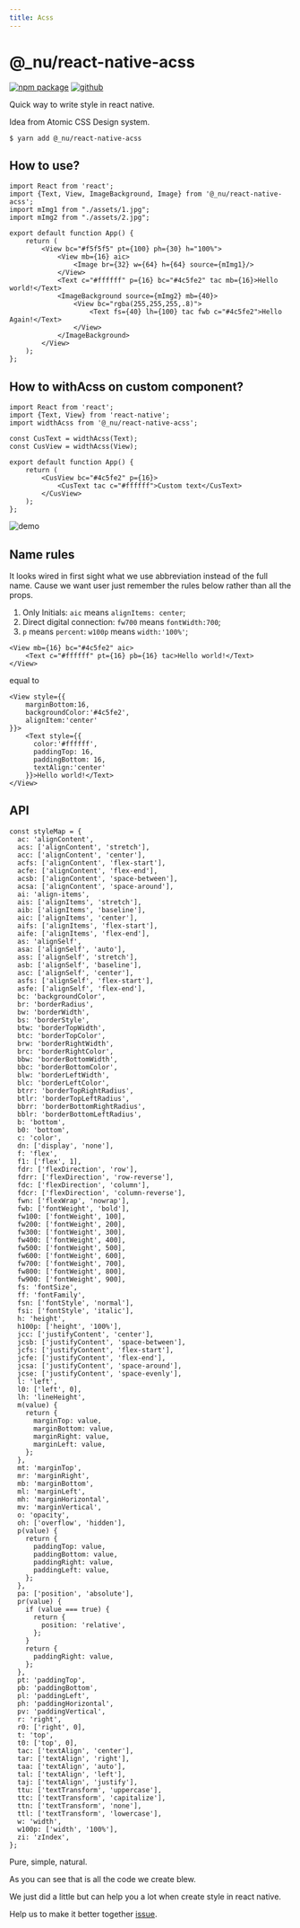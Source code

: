 ```yaml
---
title: Acss
---
```


# @_nu/react-native-acss

[![npm package](https://img.shields.io/npm/v/@_nu/react-native-acss.svg)](https://www.npmjs.org/package/@_nu/react-native-acss)
[![github](https://img.shields.io/github/stars/nu-system/react-native-acss.svg?style=social)](https://github.com/nu-system/react-native-acss)


Quick way to write style in react native.

Idea from Atomic CSS Design system.

```
$ yarn add @_nu/react-native-acss
```

## How to use?

```JSX
import React from 'react';
import {Text, View, ImageBackground, Image} from '@_nu/react-native-acss';
import mImg1 from "./assets/1.jpg";
import mImg2 from "./assets/2.jpg";

export default function App() {
    return (
        <View bc="#f5f5f5" pt={100} ph={30} h="100%">
            <View mb={16} aic>
                <Image br={32} w={64} h={64} source={mImg1}/>
            </View>
            <Text c="#ffffff" p={16} bc="#4c5fe2" tac mb={16}>Hello world!</Text>
            <ImageBackground source={mImg2} mb={40}>
                <View bc="rgba(255,255,255,.8)">
                    <Text fs={40} lh={100} tac fwb c="#4c5fe2">Hello Again!</Text>
                </View>
            </ImageBackground>
        </View>
    );
};
```

## How to withAcss on custom component?

```JSX
import React from 'react';
import {Text, View} from 'react-native';
import widthAcss from '@_nu/react-native-acss';

const CusText = widthAcss(Text);
const CusView = widthAcss(View);

export default function App() {
    return (
        <CusView bc="#4c5fe2" p={16}>
            <CusText tac c="#ffffff">Custom text</CusText>
        </CusView>
    );
};
```

![demo](./demo.png)

## Name rules

It looks wired in first sight what we use abbreviation instead of the full name. Cause we want user just remember the rules below rather than all the props.

1. Only Initials: `aic` means `alignItems: center`;
2. Direct digital connection: `fw700` means `fontWidth:700`;
4. `p` means `percent`: `w100p` means `width:'100%'`;

```JSX
<View mb={16} bc="#4c5fe2" aic>
    <Text c="#ffffff" pt={16} pb={16} tac>Hello world!</Text>
</View>
```

equal to

```JSX
<View style={{
    marginBottom:16,
    backgroundColor:'#4c5fe2',
    alignItem:'center'
}}>
    <Text style={{
      color:'#ffffff',
      paddingTop: 16,
      paddingBottom: 16,
      textAlign:'center'
    }}>Hello world!</Text>
</View>
```

## API

```JSX
const styleMap = {
  ac: 'alignContent',
  acs: ['alignContent', 'stretch'],
  acc: ['alignContent', 'center'],
  acfs: ['alignContent', 'flex-start'],
  acfe: ['alignContent', 'flex-end'],
  acsb: ['alignContent', 'space-between'],
  acsa: ['alignContent', 'space-around'],
  ai: 'align-items',
  ais: ['alignItems', 'stretch'],
  aib: ['alignItems', 'baseline'],
  aic: ['alignItems', 'center'],
  aifs: ['alignItems', 'flex-start'],
  aife: ['alignItems', 'flex-end'],
  as: 'alignSelf',
  asa: ['alignSelf', 'auto'],
  ass: ['alignSelf', 'stretch'],
  asb: ['alignSelf', 'baseline'],
  asc: ['alignSelf', 'center'],
  asfs: ['alignSelf', 'flex-start'],
  asfe: ['alignSelf', 'flex-end'],
  bc: 'backgroundColor',
  br: 'borderRadius',
  bw: 'borderWidth',
  bs: 'borderStyle',
  btw: 'borderTopWidth',
  btc: 'borderTopColor',
  brw: 'borderRightWidth',
  brc: 'borderRightColor',
  bbw: 'borderBottomWidth',
  bbc: 'borderBottomColor',
  blw: 'borderLeftWidth',
  blc: 'borderLeftColor',
  btrr: 'borderTopRightRadius',
  btlr: 'borderTopLeftRadius',
  bbrr: 'borderBottomRightRadius',
  bblr: 'borderBottomLeftRadius',
  b: 'bottom',
  b0: 'bottom',
  c: 'color',
  dn: ['display', 'none'],
  f: 'flex',
  f1: ['flex', 1],
  fdr: ['flexDirection', 'row'],
  fdrr: ['flexDirection', 'row-reverse'],
  fdc: ['flexDirection', 'column'],
  fdcr: ['flexDirection', 'column-reverse'],
  fwn: ['flexWrap', 'nowrap'],
  fwb: ['fontWeight', 'bold'],
  fw100: ['fontWeight', 100],
  fw200: ['fontWeight', 200],
  fw300: ['fontWeight', 300],
  fw400: ['fontWeight', 400],
  fw500: ['fontWeight', 500],
  fw600: ['fontWeight', 600],
  fw700: ['fontWeight', 700],
  fw800: ['fontWeight', 800],
  fw900: ['fontWeight', 900],
  fs: 'fontSize',
  ff: 'fontFamily',
  fsn: ['fontStyle', 'normal'],
  fsi: ['fontStyle', 'italic'],
  h: 'height',
  h100p: ['height', '100%'],
  jcc: ['justifyContent', 'center'],
  jcsb: ['justifyContent', 'space-between'],
  jcfs: ['justifyContent', 'flex-start'],
  jcfe: ['justifyContent', 'flex-end'],
  jcsa: ['justifyContent', 'space-around'],
  jcse: ['justifyContent', 'space-evenly'],
  l: 'left',
  l0: ['left', 0],
  lh: 'lineHeight',
  m(value) {
    return {
      marginTop: value,
      marginBottom: value,
      marginRight: value,
      marginLeft: value,
    };
  },
  mt: 'marginTop',
  mr: 'marginRight',
  mb: 'marginBottom',
  ml: 'marginLeft',
  mh: 'marginHorizontal',
  mv: 'marginVertical',
  o: 'opacity',
  oh: ['overflow', 'hidden'],
  p(value) {
    return {
      paddingTop: value,
      paddingBottom: value,
      paddingRight: value,
      paddingLeft: value,
    };
  },
  pa: ['position', 'absolute'],
  pr(value) {
    if (value === true) {
      return {
        position: 'relative',
      };
    }
    return {
      paddingRight: value,
    };
  },
  pt: 'paddingTop',
  pb: 'paddingBottom',
  pl: 'paddingLeft',
  ph: 'paddingHorizontal',
  pv: 'paddingVertical',
  r: 'right',
  r0: ['right', 0],
  t: 'top',
  t0: ['top', 0],
  tac: ['textAlign', 'center'],
  tar: ['textAlign', 'right'],
  taa: ['textAlign', 'auto'],
  tal: ['textAlign', 'left'],
  taj: ['textAlign', 'justify'],
  ttu: ['textTransform', 'uppercase'],
  ttc: ['textTransform', 'capitalize'],
  ttn: ['textTransform', 'none'],
  ttl: ['textTransform', 'lowercase'],
  w: 'width',
  w100p: ['width', '100%'],
  zi: 'zIndex',
};
```

Pure, simple, natural. 

As you can see that is all the code we create blew. 

We just did a little but can help you a lot when create style in react native.

Help us to make it better together [issue](https://github.com/nu-system/acss-react-native/issues).
